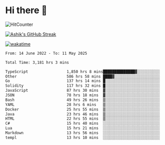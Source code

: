 # Hi there 👋

![HitCounter](https://hits.seeyoufarm.com/api/count/incr/badge.svg?url=https%3A%2F%2Fgithub.com%2Fashrhmn1212%2Fhit-counter)

<!-- ![Contribution Graph](https://github-readme-activity-graph.cyclic.app/graph?username=ashrhmn) -->


<!-- [![Top Langs](https://github-readme-stats.vercel.app/api/top-langs/?username=ashrhmn&layout=compact&theme=synthwave&langs_count=10&card_width=445)](https://github.com/anuraghazra/github-readme-stats) -->

[![Ashik's GitHub Streak](https://github-readme-streak-stats.herokuapp.com/?user=ashrhmn&theme=blood&fire=DD7F1C&background=151515&dates=9f9f9f&border=DD2727)](https://git.io/streak-stats)

<!-- ![Ashik's GitHub stats](https://github-readme-stats.vercel.app/api/?username=ashrhmn&show_icons=true&title_color=fff&icon_color=79ff97&text_color=9f9f9f&bg_color=151515) -->

[![wakatime](https://wakatime.com/badge/user/3df86613-ba63-4631-8e65-0ff18e7becad.svg)](https://wakatime.com/@3df86613-ba63-4631-8e65-0ff18e7becad)

<!--START_SECTION:waka-->

```txt
From: 14 June 2022 - To: 11 May 2025

Total Time: 3,181 hrs 3 mins

TypeScript                 1,850 hrs 8 mins██████████████▓░░░░░░░░░░   58.17 %
Other                      586 hrs 58 mins ████▓░░░░░░░░░░░░░░░░░░░░   18.45 %
Go                         137 hrs 14 mins █░░░░░░░░░░░░░░░░░░░░░░░░   04.31 %
Solidity                   117 hrs 32 mins █░░░░░░░░░░░░░░░░░░░░░░░░   03.70 %
JavaScript                 87 hrs 30 mins  ▓░░░░░░░░░░░░░░░░░░░░░░░░   02.75 %
JSON                       78 hrs 18 mins  ▓░░░░░░░░░░░░░░░░░░░░░░░░   02.46 %
Bash                       49 hrs 26 mins  ▒░░░░░░░░░░░░░░░░░░░░░░░░   01.55 %
YAML                       28 hrs 6 mins   ▒░░░░░░░░░░░░░░░░░░░░░░░░   00.88 %
Docker                     25 hrs 55 mins  ▒░░░░░░░░░░░░░░░░░░░░░░░░   00.82 %
Java                       23 hrs 46 mins  ▒░░░░░░░░░░░░░░░░░░░░░░░░   00.75 %
HTML                       22 hrs 55 mins  ▒░░░░░░░░░░░░░░░░░░░░░░░░   00.72 %
C#                         15 hrs 40 mins  ░░░░░░░░░░░░░░░░░░░░░░░░░   00.49 %
Lua                        15 hrs 21 mins  ░░░░░░░░░░░░░░░░░░░░░░░░░   00.48 %
Markdown                   13 hrs 56 mins  ░░░░░░░░░░░░░░░░░░░░░░░░░   00.44 %
templ                      13 hrs 10 mins  ░░░░░░░░░░░░░░░░░░░░░░░░░   00.41 %
```

<!--END_SECTION:waka-->


<!--### Most Used Languages 
<img src="https://wakatime.com/share/@ashrhmn/24ecb986-5bf8-4607-af7f-0aab08908d8c.png" />

### Favourite Tools
<img src="https://wakatime.com/share/@ashrhmn/f4e08015-f3bc-460a-9228-95a3ba11c604.png" />-->
